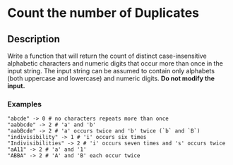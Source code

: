 # Count the number of Duplicates
## Description
Write a function that will return the count of distinct case-insensitive alphabetic characters and numeric digits that occur more than once in the input string. The input string can be assumed to contain only alphabets (both uppercase and lowercase) and numeric digits.
__Do not modify the input.__

### Examples

    "abcde" -> 0 # no characters repeats more than once
    "aabbcde" -> 2 # 'a' and 'b'
    "aabBcde" -> 2 # 'a' occurs twice and 'b' twice (`b` and `B`)
    "indivisibility" -> 1 # 'i' occurs six times
    "Indivisibilities" -> 2 # 'i' occurs seven times and 's' occurs twice
    "aA11" -> 2 # 'a' and '1'
    "ABBA" -> 2 # 'A' and 'B' each occur twice